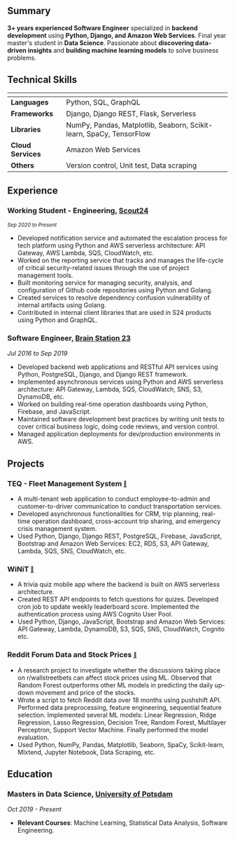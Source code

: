 #

## **Summary**

**3+ years experienced Software Engineer** specialized in **backend development** using **Python, Django, and Amazon Web Services**. Final year master's student in **Data Science**. Passionate about **discovering data-driven insights** and **building machine learning models** to solve business problems.

## **Technical Skills**

| <!-- --> | <!-- --> |
--- | ---
**Languages** | Python, SQL, GraphQL
**Frameworks** | Django, Django REST, Flask, Serverless
**Libraries** | NumPy, Pandas, Matplotlib, Seaborn, Scikit-learn, SpaCy, TensorFlow
**Cloud Services** | Amazon Web Services
**Others** | Version control, Unit test, Data scraping

## **Experience**

### **Working Student - Engineering**, [Scout24](https://www.scout24.com/en)

<sup>*Sep 2020 to Present*</sup>

- Developed notification service and automated the escalation process for tech platform using Python and AWS serverless architecture: API Gateway, AWS Lambda, SQS, CloudWatch, etc.
- Worked on the reporting service that tracks and manages the life-cycle of critical security-related issues through the use of project management tools.
- Built monitoring service for managing security, analysis, and configuration of Github code repositories using Python and Golang.
- Created services to resolve dependency confusion vulnerability of internal artifacts using Golang.
- Contributed in internal client libraries that are used in S24 products using Python and GraphQL.

### **Software Engineer**, [Brain Station 23](https://brainstation-23.com)

*Jul 2016 to Sep 2019*

- Developed backend web applications and RESTful API services using Python, PostgreSQL, Django, and Django REST framework.
- Implemented asynchronous services using Python and AWS serverless architecture: API Gateway, Lambda, SQS, CloudWatch, SNS, S3, DynamoDB, etc.
- Worked on building real-time operation dashboards using Python, Firebase, and JavaScript.
- Maintained software development best practices by writing unit tests to cover critical business logic, doing code reviews, and version control.
- Managed application deployments for dev/production environments in AWS.

## **Projects**

### **TEQ - Fleet Management System** [<sub><sup>:link:</sup></sub>](https://www.ferdia.no)

- A multi-tenant web application to conduct employee-to-admin and customer-to-driver communication to conduct transportation services.
- Developed asynchronous functionalities for CRM, trip planning, real-time operation dashboard, cross-account trip sharing, and emergency crisis management system.
- Used Python, Django, Django REST, PostgreSQL, Firebase, JavaScript, Bootstrap and Amazon Web Services: EC2, RDS, S3, API Gateway, Lambda, SQS, SNS, CloudWatch, etc.

### **WiNiT** [<sub><sup>:link:</sup></sub>](https://play.google.com/store/apps/details?id=com.robi.winit)

- A trivia quiz mobile app where the backend is built on AWS serverless architecture.
- Created REST API endpoints to fetch questions for quizes. Developed cron job to update weekly leaderboard score. Implemented the authentication process using AWS Cognito User Pool.
- Used Python, Django, JavaScript, Bootstrap and Amazon Web Services: API Gateway, Lambda, DynamoDB, S3, SQS, SNS, CloudWatch, Cognito etc.

### **Reddit Forum Data and Stock Prices** [<sub><sup>:link:</sup></sub>](https://github.com/mdrkb/reddit-analysis)

- A research project to investigate whether the discussions taking place on r/wallstreetbets can affect stock prices using ML. Observed that Random Forest outperforms other ML models in predicting the daily up-down movement and price of the stocks.
- Wrote a script to fetch Reddit data over 18 months using pushshift API. Performed data preprocessing, feature engineering, sequential feature selection. Implemented several ML models: Linear Regression, Ridge Regression, Lasso Regression, Decision Tree, Random Forest, Multilayer Perceptron, Support Vector Machine. Finally performed the model evaluation.
- Used Python, NumPy, Pandas, Matplotlib, Seaborn, SpaCy, Scikit-learn, Mlxtend, Jupyter Notebook, Data Scraping, etc.

## **Education**

### **Masters in Data Science**, [University of Potsdam](https://www.uni-potsdam.de/en/university-of-potsdam)

*Oct 2019 - Present*

- **Relevant Courses**: Machine Learning, Statistical Data Analysis, Software Engineering.
